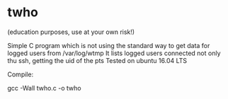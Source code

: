 # twho
(education purposes, use at your own risk!)

Simple C program which is not using the standard way to get data for logged users from /var/log/wtmp
It lists logged users connected not only thu ssh, getting the uid of the pts
Tested on ubuntu 16.04 LTS

Compile:

gcc -Wall twho.c -o twho
